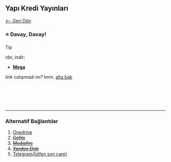 ## Yapı Kredi Yayınları

[<-- Geri Dön](/#yayınlar)

### ⭐ Davay, Davay!

> [!TIP]
> nbr, indir:
> - **[Mega](https://mega.nz/file/QpBhRTYK#SQtJrsbAyIpQw_h-KZQpWHqoORP4qjTRVyqtSAvBVFQ
)**
<!--  - EPUB: [Yandex Disk](https://disk.yandex.com.tr/d/SeHRrd_twABYOA) -->


*link calışmadı mı?* tmm. [alta bak](#alternatif-bağlantılar)

<br>
<br>
<br>
<br>
<hr>

### Alternatif Bağlantılar


1. [Onedrive]()
2. ~~[Gofile](/slash/dur/mal.md)~~
3. ~~[Mediafire](/slash/dur/mal.md)~~
4. ~~[Yandex Disk](/slash/dur/mal.md)~~
5. [Telegram(lütfen son çare)]()

